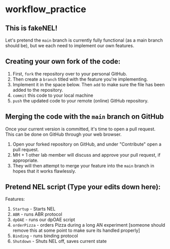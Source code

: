 # workflow_practice

## This is fakeNEL!

Let's pretend the `main` branch is currently fully functional (as a main branch should be), but we each need to implement our own features. 

## Creating your own fork of the code:

1. First, `fork` the repository over to your personal GitHub. 
2. Then create a `branch` titled with the feature you're implementing. 
3. Implement it in the space below. Then `add` to make sure the file has been added to the repository.
4. `commit` this code to your local machine
5. `push` the updated code to your remote (online) GitHub repository.

## Merging the code with the `main` branch on GitHub

Once your current version is committed, it's time to open a pull request. This can be done on GitHub through your web browser. 

1. Open your forked repository on GitHub, and under "Contribute" open a pull request. 
2. MH + 1 other lab member will discuss and approve your pull request, if appropriate. 
3. They will then attempt to merge your feature into the `main` branch in hopes that it works flawlessly.


## Pretend NEL script (Type your edits down here):

Features: 

1. `Startup` - Starts NEL
2. `ABR` - runs ABR protocol
3. `dpOAE` - runs our dpOAE script
4. `orderPizza` - orders Pizza during a long AN experiment [someone should remove this at some point to make sure its handled properly]
5. `Binding` - runs binding protocol 
6. `Shutdown` - Shuts NEL off, saves current state





